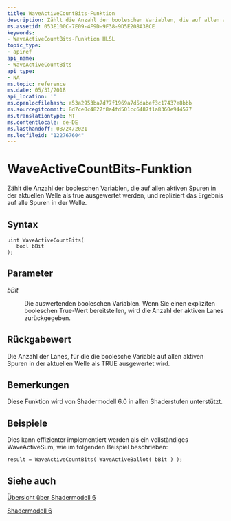 ```yaml
---
title: WaveActiveCountBits-Funktion
description: Zählt die Anzahl der booleschen Variablen, die auf allen aktiven Spuren in der aktuellen Welle als true ausgewertet werden, und repliziert das Ergebnis auf alle Spuren in der Welle.
ms.assetid: 053E100C-7E09-4F9D-9F38-9D5E208A38CE
keywords:
- WaveActiveCountBits-Funktion HLSL
topic_type:
- apiref
api_name:
- WaveActiveCountBits
api_type:
- NA
ms.topic: reference
ms.date: 05/31/2018
api_location: ''
ms.openlocfilehash: a53a2953ba7d77f1969a7d5dabef3c17437e8bbb
ms.sourcegitcommit: 8d7ce0c4827f8a4fd501cc6487f1a8360e944577
ms.translationtype: MT
ms.contentlocale: de-DE
ms.lasthandoff: 08/24/2021
ms.locfileid: "122767604"
---
```

# <a name="waveactivecountbits-function"></a>WaveActiveCountBits-Funktion

Zählt die Anzahl der booleschen Variablen, die auf allen aktiven Spuren in der aktuellen Welle als true ausgewertet werden, und repliziert das Ergebnis auf alle Spuren in der Welle.

## <a name="syntax"></a>Syntax


``` syntax
uint WaveActiveCountBits(
   bool bBit
);
```



## <a name="parameters"></a>Parameter

<dl> <dt>

*bBit* 
</dt> <dd>

Die auswertenden booleschen Variablen. Wenn Sie einen expliziten booleschen True-Wert bereitstellen, wird die Anzahl der aktiven Lanes zurückgegeben.

</dd> </dl>

## <a name="return-value"></a>Rückgabewert

Die Anzahl der Lanes, für die die boolesche Variable auf allen aktiven Spuren in der aktuellen Welle als TRUE ausgewertet wird.

## <a name="remarks"></a>Bemerkungen

Diese Funktion wird von Shadermodell 6.0 in allen Shaderstufen unterstützt. 



 

## <a name="examples"></a>Beispiele

Dies kann effizienter implementiert werden als ein vollständiges WaveActiveSum, wie im folgenden Beispiel beschrieben:

``` syntax
result = WaveActiveCountBits( WaveActiveBallot( bBit ) );
```

## <a name="see-also"></a>Siehe auch

<dl> <dt>

[Übersicht über Shadermodell 6](hlsl-shader-model-6-0-features-for-direct3d-12.md)
</dt> <dt>

[Shadermodell 6](shader-model-6-0.md)
</dt> </dl>

 

 




